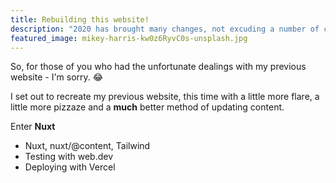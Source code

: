 ```yaml
---
title: Rebuilding this website!
description: "2020 has brought many changes, not excuding a number of changes to the tools that I use on a day to day basis."
featured_image: mikey-harris-kw0z6RyvC0s-unsplash.jpg
---
```


So, for those of you who had the unfortunate dealings with my previous website - I'm sorry. 😂

I set out to recreate my previous website, this time with a little more flare, a little more pizzaze and a **much** better method of updating content.

Enter **Nuxt**

- Nuxt, nuxt/@content, Tailwind
- Testing with web.dev
- Deploying with Vercel

